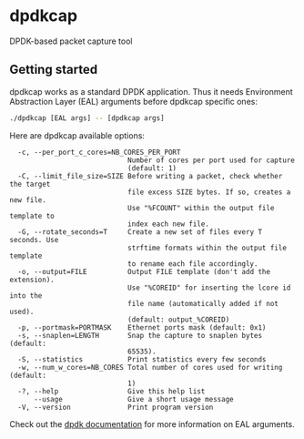 # dpdkcap
DPDK-based packet capture tool

## Getting started

dpdkcap works as a standard DPDK application. Thus it needs Environment
Abstraction Layer (EAL) arguments before dpdkcap specific ones:

```bash
./dpdkcap [EAL args] -- [dpdkcap args]
```

Here are dpdkcap available options:

```
  -c, --per_port_c_cores=NB_CORES_PER_PORT
                             Number of cores per port used for capture
                             (default: 1)
  -C, --limit_file_size=SIZE Before writing a packet, check whether the target
                             file excess SIZE bytes. If so, creates a new file.
                             Use "%FCOUNT" within the output file template to
                             index each new file.
  -G, --rotate_seconds=T     Create a new set of files every T seconds. Use
                             strftime formats within the output file template
                             to rename each file accordingly.
  -o, --output=FILE          Output FILE template (don't add the extension).
                             Use "%COREID" for inserting the lcore id into the
                             file name (automatically added if not used).
                             (default: output_%COREID)
  -p, --portmask=PORTMASK    Ethernet ports mask (default: 0x1)
  -s, --snaplen=LENGTH       Snap the capture to snaplen bytes (default:
                             65535).
  -S, --statistics           Print statistics every few seconds
  -w, --num_w_cores=NB_CORES Total number of cores used for writing (default:
                             1)
  -?, --help                 Give this help list
      --usage                Give a short usage message
  -V, --version              Print program version

```

Check out the [dpdk documentation](http://dpdk.org/doc/guides/index.html) for
more information on EAL arguments.



